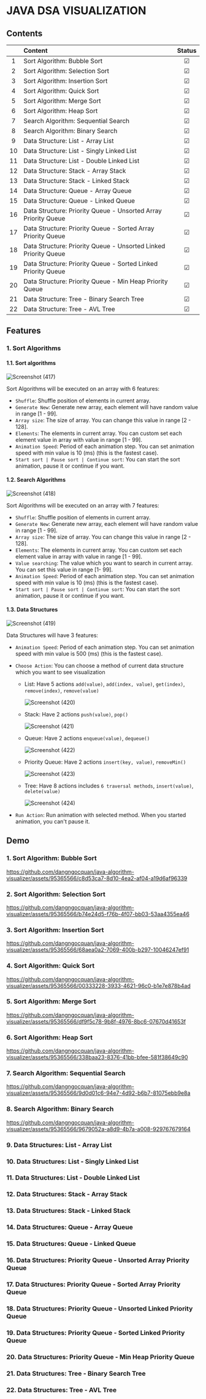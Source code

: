 # JAVA DSA VISUALIZATION

## Contents

|    | Content                                                         | Status  |
|:--:|:----------------------------------------------------------------|:-------:|
| 1  | Sort Algorithm: Bubble Sort                                     | &#9745; |
| 2  | Sort Algorithm: Selection Sort                                  | &#9745; |
| 3  | Sort Algorithm: Insertion Sort                                  | &#9745; |
| 4  | Sort Algorithm: Quick Sort                                      | &#9745; |
| 5  | Sort Algorithm: Merge Sort                                      | &#9745; |
| 6  | Sort Algorithm: Heap Sort                                       | &#9745; |
| 7  | Search Algorithm: Sequential Search                             | &#9745; |
| 8  | Search Algorithm: Binary Search                                 | &#9745; |
| 9  | Data Structure: List - Array List                               | &#9745; |
| 10 | Data Structure: List - Singly Linked List                       | &#9745; |
| 11 | Data Structure: List - Double Linked List                       | &#9745; |
| 12 | Data Structure: Stack - Array Stack                             | &#9745; |
| 13 | Data Structure: Stack - Linked Stack                            | &#9745; |
| 14 | Data Structure: Queue - Array Queue                             | &#9745; |
| 15 | Data Structure: Queue - Linked Queue                            | &#9745; |
| 16 | Data Structure: Priority Queue - Unsorted Array Priority Queue  | &#9745; |
| 17 | Data Structure: Priority Queue - Sorted Array Priority Queue    | &#9745; |
| 18 | Data Structure: Priority Queue - Unsorted Linked Priority Queue | &#9745; |
| 19 | Data Structure: Priority Queue - Sorted Linked Priority Queue   | &#9745; |
| 20 | Data Structure: Priority Queue - Min Heap Priority Queue        | &#9745; |
| 21 | Data Structure: Tree - Binary Search Tree                       | &#9745; |
| 22 | Data Structure: Tree - AVL Tree                                 | &#9745; |

## Features

### 1. Sort Algorithms

#### 1.1. Sort algorithms 

![Screenshot (417)](https://github.com/dangngocquan/java-algorithm-visualizer/assets/95365566/f87843ce-6975-4232-917c-642ddea90ba5)

Sort Algorithms will be executed on an array with 6 features:

- `Shuffle`: Shuffle position of elements in current array.
- `Generate New`: Generate new array, each element will have random value in range [1 - 99].
- `Array size`: The size of array. You can change this value in range [2 - 128].
- `Elements`: The elements in current array. You can custom set each element value in array with value in range [1 - 99].
- `Animation Speed`: Period of each animation step. You can set animation speed with min value is 10 (ms) (this is the fastest case).
- `Start sort | Pause sort | Continue sort`: You can start the sort animation, pause it or continue if you want.

#### 1.2. Search Algorithms 

![Screenshot (418)](https://github.com/dangngocquan/java-algorithm-visualizer/assets/95365566/2e3f5398-3a52-4b07-a49c-3d1043b20e92)

Sort Algorithms will be executed on an array with 7 features:

- `Shuffle`: Shuffle position of elements in current array.
- `Generate New`: Generate new array, each element will have random value in range [1 - 99].
- `Array size`: The size of array. You can change this value in range [2 - 128].
- `Elements`: The elements in current array. You can custom set each element value in array with value in range [1 - 99].
- `Value searching`: The value which you want to search in current array. You can set this value in range [1- 99].
- `Animation Speed`: Period of each animation step. You can set animation speed with min value is 10 (ms) (this is the fastest case).
- `Start sort | Pause sort | Continue sort`: You can start the sort animation, pause it or continue if you want.

#### 1.3. Data Structures

![Screenshot (419)](https://github.com/dangngocquan/java-algorithm-visualizer/assets/95365566/0efd2edb-3bfd-4fc6-9770-9c5d8035c59a)

Data Structures will have 3 features:

- `Animation Speed`: Period of each animation step. You can set animation speed with min value is 500 (ms) (this is the fastest case).
- `Choose Action`: You can choose a method of current data structure which you want to see visualization
  - List: Have 5 actions `add(value)`, `add(index, value)`, `get(index)`, `remove(index)`, `remove(value)`
    
    ![Screenshot (420)](https://github.com/dangngocquan/java-algorithm-visualizer/assets/95365566/ec0d2e5d-82c5-4429-bc82-ed99ea273cbe)
    
  - Stack: Have 2 actions `push(value)`, `pop()`
    
    ![Screenshot (421)](https://github.com/dangngocquan/java-algorithm-visualizer/assets/95365566/b3f66804-553c-4496-a6d0-e0448b1376d5)

  - Queue: Have 2 actions `enqueue(value)`, `dequeue()`
    
    ![Screenshot (422)](https://github.com/dangngocquan/java-algorithm-visualizer/assets/95365566/787e4eaf-6e83-4a8a-87c3-9d6e444957ea)

  - Priority Queue: Have 2 actions `insert(key, value)`, `removeMin()`
    
    ![Screenshot (423)](https://github.com/dangngocquan/java-algorithm-visualizer/assets/95365566/1535bef6-4305-4082-a7fa-9f7f5fbff6e1)

  - Tree: Have 8 actions includes `6 traversal methods`, `insert(value)`, `delete(value)`
    
    ![Screenshot (424)](https://github.com/dangngocquan/java-algorithm-visualizer/assets/95365566/248df529-28ba-4648-b1fd-e1cb1d01f6d7)

- `Run Action`: Run animation with selected method. When you started animation, you can't pause it.


## Demo

### 1. Sort Algorithm: Bubble Sort

https://github.com/dangngocquan/java-algorithm-visualizer/assets/95365566/c8d53ca7-8d10-4ea2-af04-a19d6af96339

### 2. Sort Algorithm: Selection Sort

https://github.com/dangngocquan/java-algorithm-visualizer/assets/95365566/b74e24d5-f76b-4f07-bb03-53aa4355ea46

### 3. Sort Algorithm: Insertion Sort

https://github.com/dangngocquan/java-algorithm-visualizer/assets/95365566/68aea0a2-7069-400b-b297-10046247ef91

### 4. Sort Algorithm: Quick Sort

https://github.com/dangngocquan/java-algorithm-visualizer/assets/95365566/00333228-3933-4621-96c0-b1e7e878b4ad

### 5. Sort Algorithm: Merge Sort

https://github.com/dangngocquan/java-algorithm-visualizer/assets/95365566/df9f5c78-9b8f-4976-8bc6-07670d41653f

### 6. Sort Algorithm: Heap Sort

https://github.com/dangngocquan/java-algorithm-visualizer/assets/95365566/338baa23-8376-41bb-bfee-581f38649c90

### 7. Search Algorithm: Sequential Search

https://github.com/dangngocquan/java-algorithm-visualizer/assets/95365566/9d0d01c6-94e7-4d92-b6b7-81075ebb9e8a

### 8. Search Algorithm: Binary Search

https://github.com/dangngocquan/java-algorithm-visualizer/assets/95365566/9679052a-a8d9-4b7a-a008-929767679164

### 9. Data Structures: List - Array List

### 10. Data Structures: List - Singly Linked List

### 11. Data Structures: List - Double Linked List

### 12. Data Structures: Stack - Array Stack

### 13. Data Structures: Stack - Linked Stack

### 14. Data Structures: Queue - Array Queue

### 15. Data Structures: Queue - Linked Queue

### 16. Data Structures: Priority Queue - Unsorted Array Priority Queue

### 17. Data Structures: Priority Queue - Sorted Array Priority Queue

### 18. Data Structures: Priority Queue - Unsorted Linked Priority Queue

### 19. Data Structures: Priority Queue - Sorted Linked Priority Queue

### 20. Data Structures: Priority Queue - Min Heap Priority Queue

### 21. Data Structures: Tree - Binary Search Tree

### 22. Data Structures: Tree - AVL Tree
